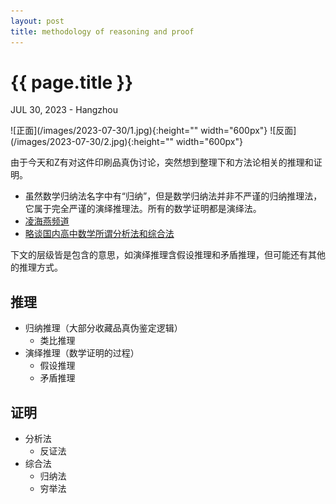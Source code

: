 ```yaml
---
layout: post
title: methodology of reasoning and proof
---
```


{{ page.title }}
================
<p class="meta">JUL 30, 2023 - Hangzhou</p>
![正面](/images/2023-07-30/1.jpg){:height="" width="600px"}
![反面](/images/2023-07-30/2.jpg){:height="" width="600px"}

由于今天和Z有对这件印刷品真伪讨论，突然想到整理下和方法论相关的推理和证明。

- 虽然数学归纳法名字中有“归纳”，但是数学归纳法并非不严谨的归纳推理法，它属于完全严谨的演绎推理法。所有的数学证明都是演绎法。
- [凌海燕频道](https://www.youtube.com/@user-sbxsdsyy/search?query=%E6%8E%A8%E7%90%86)
- [略谈国内高中数学所谓分析法和综合法](https://wap.sciencenet.cn/blog-3475840-1322206.html?mobile=1)

下文的层级皆是包含的意思，如演绎推理含假设推理和矛盾推理，但可能还有其他的推理方式。

## 推理
- 归纳推理（大部分收藏品真伪鉴定逻辑）
    - 类比推理
- 演绎推理（数学证明的过程）
    - 假设推理
    - 矛盾推理

## 证明
- 分析法
    - 反证法
- 综合法
    - 归纳法
    - 穷举法